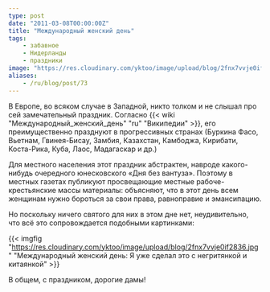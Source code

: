 ```yaml
---
type: post
date: "2011-03-08T00:00:00Z"
title: "Международный женский день"
tags:
    - забавное
    - Нидерланды
    - праздники
image: "https://res.cloudinary.com/yktoo/image/upload/blog/2fnx7vvje0if2836.jpg"
aliases:
    - /ru/blog/post/73
---
```


В Европе, во всяком случае в Западной, никто толком и не слышал про сей замечательный праздник. Согласно {{< wiki "Международный_женский_день" "ru" "Википедии" >}}, его преимущественно празднуют в прогрессивных странах (Буркина Фасо, Вьетнам, Гвинея-Бисау, Замбия, Казахстан, Камбоджа, Кирибати, Коста-Рика, Куба, Лаос, Мадагаскар и др.)

<!--more-->

Для местного населения этот праздник абстрактен, навроде какого-нибудь очередного юнесковского «Дня без вантуза». Поэтому в местных газетах публикуют просвещающие местные рабоче-крестьянские массы материалы: объясняют, что в этот день всем женщинам нужно бороться за свои права, равноправие и эмансипацию.

Но поскольку ничего святого для них в этом дне нет, неудивительно, что всё это сопровождается подобными картинками:

{{< imgfig "https://res.cloudinary.com/yktoo/image/upload/blog/2fnx7vvje0if2836.jpg" "Международный женский день: Я уже сделал это с негритянкой и китаянкой" >}}

В общем, с праздником, дорогие дамы!

